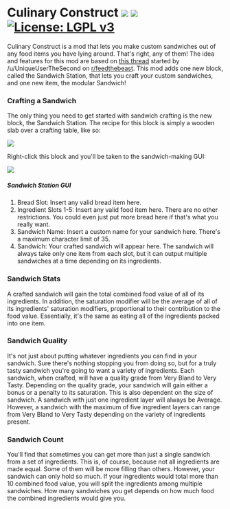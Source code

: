 # Culinary Construct [![](http://cf.way2muchnoise.eu/versions/culinary-construct.svg)](https://minecraft.curseforge.com/projects/culinary-construct) [![](http://cf.way2muchnoise.eu/short_culinary-construct_downloads.svg)](https://minecraft.curseforge.com/projects/culinary-construct/files) [![License: LGPL v3](https://img.shields.io/badge/License-LGPL%20v3-blue.svg)](https://www.gnu.org/licenses/lgpl-3.0)

Culinary Construct is a mod that lets you make custom sandwiches out of any food items you have lying around. That's right, any of them! The idea and features for this mod are based on [this thread](https://www.reddit.com/r/feedthebeast/comments/8rinwu/dumb_mod_idea_modular_sandwiches/) started by /u/UniqueUserTheSecond on [r/feedthebeast](https://www.reddit.com/r/feedthebeast/). This mod adds one new block, called the Sandwich Station, that lets you craft your custom sandwiches, and one new item, the modular Sandwich!

### Crafting a Sandwich
The only thing you need to get started with sandwich crafting is the new block, the Sandwich Station. The recipe for this block is simply a wooden slab over a crafting table, like so:

![](https://i.imgur.com/xybcmsu.png)

Right-click this block and you'll be taken to the sandwich-making GUI:

![](https://i.imgur.com/3c2c37q.png)

##### Sandwich Station GUI
1. Bread Slot: Insert any valid bread item here.
2. Ingredient Slots 1-5: Insert any valid food item here. There are no other restrictions. You could even just put more bread here if that's what you really want.
3. Sandwich Name: Insert a custom name for your sandwich here. There's a maximum character limit of 35.
4. Sandwich: Your crafted sandwich will appear here. The sandwich will always take only one item from each slot, but it can output multiple sandwiches at a time depending on its ingredients.

### Sandwich Stats

A crafted sandwich will gain the total combined food value of all of its ingredients. In addition, the saturation modifier will be the average of all of its ingredients' saturation modifiers, proportional to their contribution to the food value. Essentially, it's the same as eating all of the ingredients packed into one item.

### Sandwich Quality

It's not just about putting whatever ingredients you can find in your sandwich. Sure there's nothing stopping you from doing so, but for a truly tasty sandwich you're going to want a variety of ingredients. Each sandwich, when crafted, will have a quality grade from Very Bland to Very Tasty. Depending on the quality grade, your sandwich will gain either a bonus or a penalty to its saturation. This is also dependent on the size of sandwich. A sandwich with just one ingredient layer will always be Average. However, a sandwich with the maximum of five ingredient layers can range from Very Bland to Very Tasty depending on the variety of ingredients present.

### Sandwich Count

You'll find that sometimes you can get more than just a single sandwich from a set of ingredients. This is, of course, because not all ingredients are made equal. Some of them will be more filling than others. However, your sandwich can only hold so much. If your ingredients would total more than 10 combined food value, you will split the ingredients among multiple sandwiches. How many sandwiches you get depends on how much food the combined ingredients would give you.